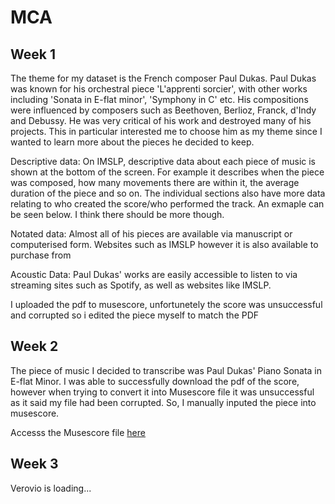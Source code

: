 # MCA

## Week 1 
The theme for my dataset is the French composer Paul Dukas. Paul Dukas was known for his orchestral piece 'L'apprenti sorcier', with other works including 'Sonata in E-flat minor', 'Symphony in C' etc. His compositions were influenced by composers such as Beethoven, Berlioz, Franck, d'Indy and Debussy.
He was very critical of his work and destroyed many of his projects. This in particular interested me to choose him as my theme since I wanted to learn more about the pieces he decided to keep.

Descriptive data: On IMSLP, descriptive data about each piece of music is shown at the bottom of the screen. For example it describes when the piece was composed, how many movements there are within it, the average duration of the piece and so on. The individual sections also have more data relating to who created the score/who performed the track. An exmaple can be seen below. I think there should be more though.

Notated data: Almost all of his pieces are available via manuscript or computerised form. Websites such as IMSLP however it is also available to purchase from 

Acoustic Data: Paul Dukas' works are easily accessible to listen to via streaming sites such as Spotify, as well as websites like IMSLP.

I uploaded the pdf to musescore, unfortunetely the score was unsuccessful and corrupted so i edited the piece myself to match the PDF

## Week 2

The piece of music I decided to transcribe was Paul Dukas' Piano Sonata in E-flat Minor. I was able to successfully download the pdf of the score, however when trying to convert it into Musescore file it was unsuccessful as it said my file had been corrupted. So, I manually inputed the piece into musescore. 

Accesss the Musescore file [here](sonata-pauldukas-legit.mscz)

## Week 3
 <div id="app">Verovio is loading...</div>
    <script type="module">
        import 'https://www.verovio.org/javascript/app/verovio-app.js';
        
        const options = {
            defaultView: 'responsive', // default is 'responsive', alternative is 'document'
            defaultZoom: 3, // 0-7, default is 4
            enableResponsive: true, // default is true
            enableDocument: true // default is true
        }
        
        // A MusicXML file
        var file = 'data/sonata-pauldukas-legit.mei';
        // A MEI file
        //var file = 'https://www.verovio.org/editor/brahms.mei';
        
        const app = new Verovio.App(document.getElementById("app"), options);
        fetch(file)
            .then(function(response) {
                return response.text();
            })
            .then(function(text) {
                app.loadData(text);
            });
    </script>
Upload MEI file [here](https://anmol-d21.github.io/MCA-2021/verovio.html)

## Week 4
The features I believe are interesting for my piece after generating a jSymbolic analysis are:

upload excel file onto here and the image files
![Histogram](histogram.png)
![Scatter-plot](scatter-plot.png)
![Note Quarter Length Graph](note-quarter-length-graph.png)

Access the excel file [here](sonata-pauldukas-legit-features.csv)

## Week 5
To describe the 1000-song dataset in a meaningful way, I would use these metadata elements:

Song title

artist

composer

source

publisher

data of publication

copyright restrictions (if any)

duration

Access the modified MEI file [here]

## Week 7

## Week 8

![spectogram of track one](track-one-sorcerers-apprentice.png)
Time-frequency analysis allows for a better tool to extract information of the piece of music. From the spectogram, we can see and understand approxiamately what notes are being played as it relates to the frequency. 
However the waveform analysis

Looking at the spectogram, it is more clear where the 

## Week 9 
